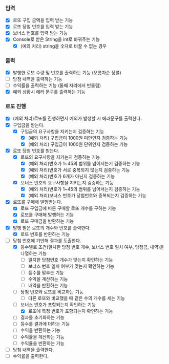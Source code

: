 ### 입력
- [X] 로또 구입 금액을 입력 받는 기능
- [X] 로또 당첨 번호를 입력 받는 기능
- [X] 보너스 번호를 입력 받는 기능
- [X] Console로 받은 String을 int로 바꿔주는 기능
    - [X] (예외 처리) string을 숫자로 바꿀 수 없는 경우

### 출력
- [X] 발행한 로또 수량 및 번호를 출력하는 기능 (오름차순 정렬)
- [ ] 당첨 내역을 출력하는 기능
- [ ] 수익률을 출력하는 기능 (둘째 자리에서 반올림)
- [X] 예외 상황시 에러 문구를 출력하는 기능

### 로또 진행
- [X] (예외 처리)로또를 진행하면서 예외가 발생할 시 에러문구를 출력한다.
- [X] 구입금을 받는다. 
    - [X] 구입금의 요구사항을 지키는지 검증하는 기능
      - [X] (예외 처리) 구입금이 1000원 미만인지 검증하는 기능
      - [X] (예외 처리) 구입금이 1000원 단위인지 검증하는 기능
- [X] 로또 당첨 번호를 받는다. 
    - [X] 로또의 요구사항을 지키는지 검증하는 기능
        - [X] (예외 처리)번호가 1~45의 범위를 넘어서는기 검증하는 기능
        - [X] (예외 처리)번호가 서로 중복되지 않는지 검증하는 기능
        - [X] (예외 처리)번호가 6개가 아닌지 검증하는 기능
    - [X] 보너스 번호의 요구사항을 지키는지 검증하는 기능
        - [X] (예외 처리)번호가 1~45의 범위를 넘어서는지 검증하는 기능
        - [X] (예외 처리)보너스 번호가 당첨번호와 중복되는지 검증하는 기능
- [X] 로또를 구매해 발행받는다.
    - [X] 로또 구입금에 따른 구매할 로또 개수를 구하는 기능
    - [X] 로또를 구매해 발행하는 기능
    - [X] 로또 구매금을 반환하는 기능
- [X] 발행 받은 로또의 개수와 번호를 출력한다.
    - [X] 로또 번호를 반환하는 기능 
- [ ] 당첨 번호에 기반해 결과를 도출한다.
    - [X] 등수별로 조건(일치한 당첨 번호 개수, 보너스 번호 일치 여부, 당첨금, 내역)을 나열하는 기능
      - [ ] 일치한 당첨번호 개수가 맞는지 확인하는 기능
      - [ ] 보너스 번호 일치 여부가 맞는지 확인하는 기능
      - [ ] 등수를 맞추는 기능
      - [ ] 수익을 계산하는 기능
      - [ ] 내역을 반환하는 기능
    - [ ] 당첨 번호와 로또를 비교하는 기능
        - [ ] 다른 로또와 비교했을 때 같은 수의 개수를 세는 기능
    - [ ] 보너스 번호가 포함되는지 확인하는 기능
        - [X] 로또에 특정 번호가 포함되는지 확인하는 기능
    - [ ] 결과를 초기화하는 기능
    - [ ] 등수를 결과에 더하는 기능
    - [ ] 수익을 반환하는 기능
    - [ ] 수익률을 계산하는 기능
    - [ ] 수익률을 반환하는 기능
- [ ] 당첨 내역을 출력한다. 
- [ ] 수익률을 출력한다. 